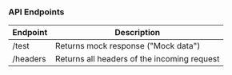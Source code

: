 ### API Endpoints

| Endpoint   | Description                                                  |
| ---------- | ------------------------------------------------------------ |
| /test      | Returns mock response ("Mock data")                          |
| /headers   | Returns all headers of the incoming request                  |
